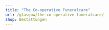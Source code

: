 ```yaml
---
title: "The Co-operative Funeralcare"
url: /glasgow/the-co-operative-funeralcare/
shop: Bestattungen
---
```

